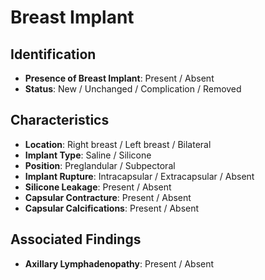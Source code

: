 
# Breast Implant

## Identification

- **Presence of Breast Implant**: Present / Absent
- **Status**: New / Unchanged / Complication / Removed

## Characteristics

- **Location**: Right breast / Left breast / Bilateral
- **Implant Type**: Saline / Silicone
- **Position**: Preglandular / Subpectoral
- **Implant Rupture**: Intracapsular / Extracapsular / Absent
- **Silicone Leakage**: Present / Absent
- **Capsular Contracture**: Present / Absent
- **Capsular Calcifications**: Present / Absent

## Associated Findings

- **Axillary Lymphadenopathy**: Present / Absent
